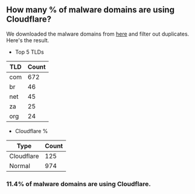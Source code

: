 ## How many % of malware domains are using Cloudflare?


We downloaded the malware domains from [here](https://urlhaus.abuse.ch) and filter out duplicates.
Here's the result.


[//]: # (start replacement)


- Top 5 TLDs

| TLD | Count |
| --- | --- |
| com | 672 |
| br | 46 |
| net | 45 |
| za | 25 |
| org | 24 |


- Cloudflare %

| Type | Count |
| --- | --- |
| Cloudflare | 125 |
| Normal | 974 |


### 11.4% of malware domains are using Cloudflare.